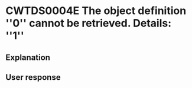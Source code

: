 # CWTDS0004E The object definition ''0'' cannot be retrieved. Details: ''1''

## Explanation

## User response